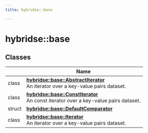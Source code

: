 ```yaml
---
title: hybridse::base

---
```

# hybridse::base

## Classes

|                | Name           |
| -------------- | -------------- |
| class | **[hybridse::base::AbstractIterator](/hybridse/usage/api/c++/Classes/classhybridse_1_1base_1_1_abstract_iterator.md)** <br>An iterator over a key-value pairs dataset.  |
| class | **[hybridse::base::ConstIterator](/hybridse/usage/api/c++/Classes/classhybridse_1_1base_1_1_const_iterator.md)** <br>An const iterator over a key-value pairs dataset.  |
| struct | **[hybridse::base::DefaultComparator](/hybridse/usage/api/c++/Classes/structhybridse_1_1base_1_1_default_comparator.md)**  |
| class | **[hybridse::base::Iterator](/hybridse/usage/api/c++/Classes/classhybridse_1_1base_1_1_iterator.md)** <br>An iterator over a key-value pairs dataset.  |






